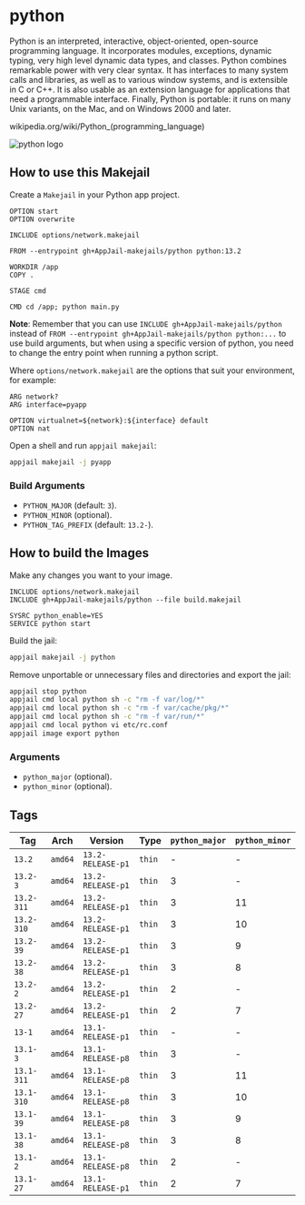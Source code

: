# python

Python is an interpreted, interactive, object-oriented, open-source programming language. It incorporates modules, exceptions, dynamic typing, very high level dynamic data types, and classes. Python combines remarkable power with very clear syntax. It has interfaces to many system calls and libraries, as well as to various window systems, and is extensible in C or C++. It is also usable as an extension language for applications that need a programmable interface. Finally, Python is portable: it runs on many Unix variants, on the Mac, and on Windows 2000 and later.

wikipedia.org/wiki/Python_(programming\_language)

![python logo](https://upload.wikimedia.org/wikipedia/commons/thumb/c/c3/Python-logo-notext.svg/121px-Python-logo-notext.svg.png)

## How to use this Makejail

Create a `Makejail` in your Python app project.

```
OPTION start
OPTION overwrite

INCLUDE options/network.makejail

FROM --entrypoint gh+AppJail-makejails/python python:13.2

WORKDIR /app
COPY .

STAGE cmd

CMD cd /app; python main.py
```

**Note**: Remember that you can use `INCLUDE gh+AppJail-makejails/python` instead of `FROM --entrypoint gh+AppJail-makejails/python python:...` to use build arguments, but when using a specific version of python, you need to change the entry point when running a python script.

Where `options/network.makejail` are the options that suit your environment, for example:

```
ARG network?
ARG interface=pyapp

OPTION virtualnet=${network}:${interface} default
OPTION nat
```

Open a shell and run `appjail makejail`:

```sh
appjail makejail -j pyapp
```

### Build Arguments

* `PYTHON_MAJOR` (default: `3`).
* `PYTHON_MINOR` (optional).
* `PYTHON_TAG_PREFIX` (default: `13.2-`).

## How to build the Images

Make any changes you want to your image.

```
INCLUDE options/network.makejail
INCLUDE gh+AppJail-makejails/python --file build.makejail

SYSRC python_enable=YES
SERVICE python start
```

Build the jail:

```sh
appjail makejail -j python
```

Remove unportable or unnecessary files and directories and export the jail:

```sh
appjail stop python
appjail cmd local python sh -c "rm -f var/log/*"
appjail cmd local python sh -c "rm -f var/cache/pkg/*"
appjail cmd local python sh -c "rm -f var/run/*"
appjail cmd local python vi etc/rc.conf
appjail image export python
```

### Arguments

* `python_major` (optional).
* `python_minor` (optional).

## Tags

| Tag        | Arch    | Version           | Type   | `python_major` | `python_minor` |
| ---------- | ------- | ----------------- | ------ | -------------- | -------------- |
| `13.2`     | `amd64` | `13.2-RELEASE-p1` | `thin` |       -        |        -       |
| `13.2-3`   | `amd64` | `13.2-RELEASE-p1` | `thin` |       3        |        -       |
| `13.2-311` | `amd64` | `13.2-RELEASE-p1` | `thin` |       3        |        11      |
| `13.2-310` | `amd64` | `13.2-RELEASE-p1` | `thin` |       3        |        10      |
| `13.2-39`  | `amd64` | `13.2-RELEASE-p1` | `thin` |       3        |        9       |
| `13.2-38`  | `amd64` | `13.2-RELEASE-p1` | `thin` |       3        |        8       |
| `13.2-2`   | `amd64` | `13.2-RELEASE-p1` | `thin` |       2        |        -       |
| `13.2-27`  | `amd64` | `13.2-RELEASE-p1` | `thin` |       2        |        7       |
| `13-1`     | `amd64` | `13.1-RELEASE-p1` | `thin` |       -        |        -       |
| `13.1-3`   | `amd64` | `13.1-RELEASE-p8` | `thin` |       3        |        -       |
| `13.1-311` | `amd64` | `13.1-RELEASE-p8` | `thin` |       3        |        11      |
| `13.1-310` | `amd64` | `13.1-RELEASE-p8` | `thin` |       3        |        10      |
| `13.1-39`  | `amd64` | `13.1-RELEASE-p8` | `thin` |       3        |        9       |
| `13.1-38`  | `amd64` | `13.1-RELEASE-p8` | `thin` |       3        |        8       |
| `13.1-2`   | `amd64` | `13.1-RELEASE-p8` | `thin` |       2        |        -       |
| `13.1-27`  | `amd64` | `13.1-RELEASE-p1` | `thin` |       2        |        7       |
